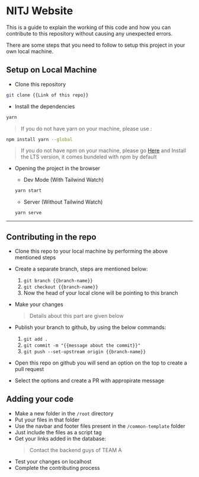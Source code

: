 # NITJ Website

This is a guide to explain the working of this code and how you can contribute to this repository without causing any unexpected errors.

There are some steps that you need to follow to setup this project in your own local machine.

## Setup on Local Machine

- Clone this repository

```bash
git clone {{Link of this repo}}
```

- Install the dependencies

```bash
yarn
```

> If you do not have yarn on your machine, please use :

```bash
npm install yarn --global
```

> If you do not have npm on your machine, please go [Here](http://nodejs.org/en/ 'Here') and Install the LTS version, it comes bundeled with npm by default

- Opening the project in the browser

  - Dev Mode (With Tailwind Watch)

  ```bash
  yarn start
  ```

  - Server (Without Tailwind Watch)

  ```bash
  yarn serve
  ```

---

## Contributing in the repo

- Clone this repo to your local machine by performing the above mentioned steps
- Create a separate branch, steps are mentioned below:
  1. `git branch {{branch-name}}`
  2. `git checkout {{branch-name}}`
  3. Now the head of your local clone will be pointing to this branch

- Make your changes
  > Details about this part are given below
- Publish your branch to github, by using the below commands: 
  1. `git add .`
  2. `git commit -m "{{message about the commit}}"`
  3. `git push --set-upstream origin {{branch-name}}`
- Open this repo on github you will send an option on the top to create a pull request
- Select the options and create a PR with appropirate message

## Adding your code

- Make a new folder in the `/root` directory
- Put your files in that folder
- Use the navbar and footer files present in the `/common-template` folder
- Just include the files as a script tag 
- Get your links added in the database:
  > Contact the backend guys of TEAM A 
- Test your changes on localhost
- Complete the contributing process

